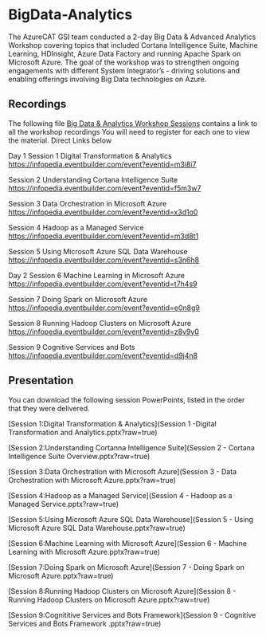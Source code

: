 # BigData-Analytics
The AzureCAT GSI team conducted a 2-day Big Data & Advanced Analytics Workshop covering topics that included Cortana Intelligence Suite, Machine Learning, HDInsight, Azure Data Factory and running Apache Spark on Microsoft Azure.  The goal of the workshop was to strengthen ongoing engagements with different System Integrator’s - driving solutions and enabling offerings involving Big Data technologies on Azure.

## Recordings
The following file [Big Data & Analytics Workshop Sessions](BigData-AnalyticsWorkshop.docx) contains a link to all the workshop recordings
You will need to register for each one to view the material.  Direct Links below

Day 1
Session 1	Digital Transformation & Analytics
https://infopedia.eventbuilder.com/event?eventid=m3i8i7

Session 2	Understanding Cortana Intelligence Suite
https://infopedia.eventbuilder.com/event?eventid=f5m3w7

Session 3	Data Orchestration in Microsoft Azure
https://infopedia.eventbuilder.com/event?eventid=x3d1o0

Session 4	Hadoop as a Managed Service
https://infopedia.eventbuilder.com/event?eventid=m3d8t1

Session 5	Using Microsoft Azure SQL Data Warehouse
https://infopedia.eventbuilder.com/event?eventid=s3n6h8

Day 2
Session 6	Machine Learning in Microsoft Azure
https://infopedia.eventbuilder.com/event?eventid=t7h4s9

Session 7	Doing Spark on Microsoft Azure
https://infopedia.eventbuilder.com/event?eventid=e0n8g9

Session 8	Running Hadoop Clusters on Microsoft Azure
https://infopedia.eventbuilder.com/event?eventid=z8v9y0

Session 9	Cognitive Services and Bots
https://infopedia.eventbuilder.com/event?eventid=d9j4n8



## Presentation
You can download the following session PowerPoints, listed in the order that they were delivered.

[Session 1:Digital Transformation & Analytics](Session 1 -Digital Transformation and Analytics.pptx?raw=true)

[Session 2:Understanding Cortanna Intelligence Suite](Session 2 - Cortana Intelligence Suite Overview.pptx?raw=true)

[Session 3:Data Orchestration with Microsoft Azure](Session 3 - Data Orchestration with Microsoft Azure.pptx?raw=true)

[Session 4:Hadoop as a Managed Service](Session 4 - Hadoop as a Managed Service.pptx?raw=true)

[Session 5:Using Microsoft Azure SQL Data Warehouse](Session 5 - Using Microsoft Azure SQL Data Warehouse.pptx?raw=true)

[Session 6:Machine Learning with Microsoft Azure](Session 6 - Machine Learning with Microsoft Azure.pptx?raw=true)

[Session 7:Doing Spark on Microsoft Azure](Session 7 - Doing Spark on Microsoft Azure.pptx?raw=true)

[Session 8:Running Hadoop Clusters on Microsoft Azure](Session 8 - Running Hadoop Clusters on Microsoft Azure.pptx?raw=true)

[Session 9:Cognititive Services and Bots Framework](Session 9 - Cognitive Services and Bots Framework .pptx?raw=true)





